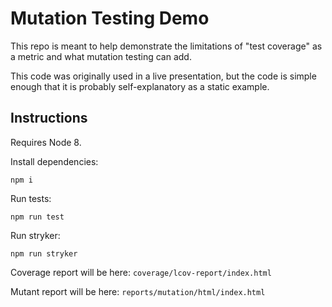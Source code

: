 # Mutation Testing Demo

This repo is meant to help demonstrate the limitations of "test coverage" as a metric and what mutation testing can add.

This code was originally used in a live presentation, but the code is simple enough that it is probably self-explanatory as a static example.

## Instructions

Requires Node 8.

Install dependencies:
```
npm i
```

Run tests:
```
npm run test
```

Run stryker:
```
npm run stryker
```

Coverage report will be here: `coverage/lcov-report/index.html`

Mutant report will be here: `reports/mutation/html/index.html`

